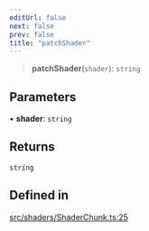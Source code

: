 ```yaml
---
editUrl: false
next: false
prev: false
title: "patchShader"
---
```


> **patchShader**(`shader`): `string`

## Parameters

• **shader**: `string`

## Returns

`string`

## Defined in

[src/shaders/ShaderChunk.ts:25](https://github.com/agargaro/instanced-mesh/blob/09034c570fc8bedebf7b7757d2f658100710378c/src/shaders/ShaderChunk.ts#L25)
